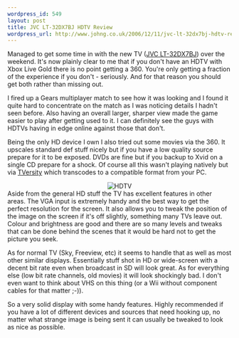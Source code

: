 ```yaml
--- 
wordpress_id: 549
layout: post
title: JVC LT-32DX7BJ HDTV Review
wordpress_url: http://www.johng.co.uk/2006/12/11/jvc-lt-32dx7bj-hdtv-review/
---
```

Managed to get some time in with the new TV (<a href="http://www.jvc.co.uk/product.php?id=LT-32DX7BJ&amp;catid=100088&amp;sub=feature#table">JVC LT-32DX7BJ</a>) over the weekend. It's now plainly clear to me that if you don't have an HDTV with Xbox Live Gold there is no point getting a 360. You're only getting a fraction of the experience if you don't - seriously. And for that reason you should get both rather than missing out.

I fired up a Gears multiplayer match to see how it was looking and I found it quite hard to concentrate on the match as I was noticing details I hadn't seen before. Also having an overall larger, sharper view made the game easier to play after getting used to it. I can definitely see the guys with HDTVs having in edge online against those that don't.

Being the only HD device I own I also tried out some movies via the 360. It upscales standard def stuff nicely but if you have a low quality source prepare for it to be exposed. DVDs are fine but if you backup to Xvid on a single CD prepare for a shock. Of course all this wasn't playing natively but via <a href="http://www.tversity.com/">TVersity</a> which transcodes to a compatible format from your PC.
<div style="text-align: center"><img id="image355" alt="HDTV" src="http://www.johng.co.uk/wp-content/uploads/2006/12/105825_lt-32dx7bj_fv.jpg" /></div>
Aside from the general HD stuff the TV has excellent features in other areas. The VGA input is extremely handy and the best way to get the perfect resolution for the screen. It also allows you to tweak the position of the image on the screen if it's off slightly, something many TVs leave out. Colour and brightness are good and there are so many levels and tweaks that can be done behind the scenes that it would be hard not to get the picture you seek.

As for normal TV (Sky, Freeview, etc) it seems to handle that as well as most other similar displays. Essentially stuff shot in HD or wide-screen with a decent bit rate even when broadcast in SD will look great. As for everything else (low bit rate channels, old movies) it will look shockingly bad. I don't even want to think about VHS on this thing (or a Wii without component cables for that matter ;-)).

So a very solid display with some handy features. Highly recommended if you have a lot of different devices and sources that need hooking up, no matter what strange image is being sent it can usually be tweaked to look as nice as possible.
